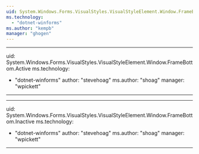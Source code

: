 ```yaml
---
uid: System.Windows.Forms.VisualStyles.VisualStyleElement.Window.FrameBottom
ms.technology: 
  - "dotnet-winforms"
ms.author: "kempb"
manager: "ghogen"
---
```


---
uid: System.Windows.Forms.VisualStyles.VisualStyleElement.Window.FrameBottom.Active
ms.technology: 
  - "dotnet-winforms"
author: "stevehoag"
ms.author: "shoag"
manager: "wpickett"
---

---
uid: System.Windows.Forms.VisualStyles.VisualStyleElement.Window.FrameBottom.Inactive
ms.technology: 
  - "dotnet-winforms"
author: "stevehoag"
ms.author: "shoag"
manager: "wpickett"
---
